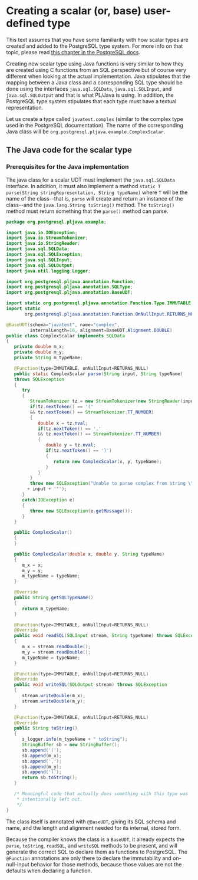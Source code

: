 # Creating a scalar (or, base) user-defined type

This text assumes that you have some familiarity with how scalar types are
created and added to the PostgreSQL type system. For more info on that topic,
please read [this chapter in the PostgreSQL docs][xtypes].

[xtypes]: http://www.postgresql.org/docs/8.4/static/xtypes.html

Creating new scalar type using Java functions is very similar to how they are
created using C functions from an SQL perspective but of course very different
when looking at the actual implementation. Java stipulates that the mapping
between a Java class and a corresponding SQL type should be done using the
interfaces `java.sql.SQLData`, `java.sql.SQLInput`, and
`java.sql.SQLOutput` and that is what PL/Java is using. In addition, the
PostgreSQL type system stipulates that each type must have a textual
representation.

Let us create a type called `javatest.complex` (similar to the complex
type used in the PostgreSQL documentation). The name of the corresponding
Java class will be `org.postgresql.pljava.example.ComplexScalar`.

## The Java code for the scalar type

### Prerequisites for the Java implementation

The java class for a scalar UDT must implement the `java.sql.SQLData`
interface. In addition, it must also implement a method
`static T parse(String stringRepresentation, String typeName)` where `T` will
be the name of the class--that is, `parse` will create and return an instance
of the class--and the `java.lang.String toString()` method.
The `toString()` method must return something
that the `parse()` method can parse.

```java
package org.postgresql.pljava.example;

import java.io.IOException;
import java.io.StreamTokenizer;
import java.io.StringReader;
import java.sql.SQLData;
import java.sql.SQLException;
import java.sql.SQLInput;
import java.sql.SQLOutput;
import java.util.logging.Logger;

import org.postgresql.pljava.annotation.Function;
import org.postgresql.pljava.annotation.SQLType;
import org.postgresql.pljava.annotation.BaseUDT;

import static org.postgresql.pljava.annotation.Function.Type.IMMUTABLE;
import static
       org.postgresql.pljava.annotation.Function.OnNullInput.RETURNS_NULL;

@BaseUDT(schema="javatest", name="complex",
         internalLength=16, alignment=BaseUDT.Alignment.DOUBLE)
public class ComplexScalar implements SQLData
{
   private double m_x;
   private double m_y;
   private String m_typeName;

   @Function(type=IMMUTABLE, onNullInput=RETURNS_NULL)
   public static ComplexScalar parse(String input, String typeName)
   throws SQLException
   {
      try
      {
         StreamTokenizer tz = new StreamTokenizer(new StringReader(input));
         if(tz.nextToken() == '('
         && tz.nextToken() == StreamTokenizer.TT_NUMBER)
         {
            double x = tz.nval;
            if(tz.nextToken() == ','
            && tz.nextToken() == StreamTokenizer.TT_NUMBER)
            {
               double y = tz.nval;
               if(tz.nextToken() == ')')
               {
                  return new ComplexScalar(x, y, typeName);
               }
            }
         }
         throw new SQLException("Unable to parse complex from string \""
	    + input + '"');
      }
      catch(IOException e)
      {
         throw new SQLException(e.getMessage());
      }
   }

   public ComplexScalar()
   {
   }

   public ComplexScalar(double x, double y, String typeName)
   {
      m_x = x;
      m_y = y;
      m_typeName = typeName;
   }

   @Override
   public String getSQLTypeName()
   {
      return m_typeName;
   }

   @Function(type=IMMUTABLE, onNullInput=RETURNS_NULL)
   @Override
   public void readSQL(SQLInput stream, String typeName) throws SQLException
   {
      m_x = stream.readDouble();
      m_y = stream.readDouble();
      m_typeName = typeName;
   }

   @Function(type=IMMUTABLE, onNullInput=RETURNS_NULL)
   @Override
   public void writeSQL(SQLOutput stream) throws SQLException
   {
      stream.writeDouble(m_x);
      stream.writeDouble(m_y);
   }

   @Function(type=IMMUTABLE, onNullInput=RETURNS_NULL)
   @Override
   public String toString()
   {
      s_logger.info(m_typeName + " toString");
      StringBuffer sb = new StringBuffer();
      sb.append('(');
      sb.append(m_x);
      sb.append(',');
      sb.append(m_y);
      sb.append(')');
      return sb.toString();
   }

   /* Meaningful code that actually does something with this type was
    * intentionally left out.
    */
}
```

The class itself is annotated with `@BaseUDT`, giving its SQL schema and name,
and the length and alignment needed for its internal, stored form.

Because the compiler knows the class is a `BaseUDT`, it already expects the
`parse`, `toString`, `readSQL`, and `writeSQL` methods to be present, and
will generate the correct SQL to declare them as functions to PostgreSQL.
The `@Function` annotations are only there to declare the immutability and
on-null-input behavior for those methods, because those values are not the
defaults when declaring a function.
